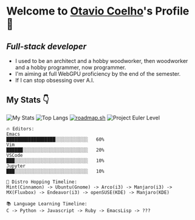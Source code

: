 # Welcome to [Otavio Coelho](https://www.otaviocoelho.com)'s Profile 🚀

## *Full-stack developer*

- I used to be an architect and a hobby woodworker, then woodworker and a hobby programmer, now programmer. 
- I'm aiming at full WebGPU proficiency by the end of the semester.
- If I can stop obsessing over A.I.

## My Stats 👇

![My Stats](https://github-readme-stats.anuraghazra1.vercel.app/api?username=0tt049&show_icon=true&include_all_commits=true&theme=dark#gh_dark_mode_only)
![Top Langs](https://github-readme-stats.vercel.app/api/top-langs/?username=0tt049&langs_count=10&layout=compact&theme=dark#gh_dark_mode_only)
[![roadmap.sh](https://api.roadmap.sh/v1-badge/wide/6498916ad99c9d6731956d26?variant=dark&roadmaps=prompt-engineering%2Ccomputer-science%2Cfrontend%2Cbackend)](https://roadmap.sh)
![Project Euler Level](https://projecteuler.net/profile/0tt049.png)

```text
🔥 Editors:
Emacs
██████████████████░░░░░░░░░░░░   60%
Vim
██████░░░░░░░░░░░░░░░░░░░░░░░░   20%
VSCode
███░░░░░░░░░░░░░░░░░░░░░░░░░░░   10%
Jupyter
███░░░░░░░░░░░░░░░░░░░░░░░░░░░   10%

🦗 Distro Hopping Timeline:
Mint(Cinnamon) -> Ubuntu(Gnome) -> Arco(i3) -> Manjaro(i3) -> MX(Fluxbox) -> Endeavor(i3) -> openSUSE(KDE) -> Manjaro(KDE)

📚 Language Learning Timeline:
C -> Python -> Javascript -> Ruby -> EmacsLisp -> ???
```
